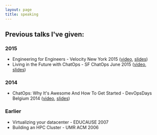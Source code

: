 ```yaml
---
layout: page
title: speaking
---
```


## Previous talks I've given:

### 2015

* Engineering for Engineers - Velocity New York 2015 ([video][devtools_2015_video], [slides][devtools_2015_slides])
* Living in the Future with ChatOps - SF ChatOps June 2015 ([video][chatops_2015_video], [slides][chatops_2015_slides])

### 2014

* ChatOps: Why It's Awesome And How To Get Started - DevOpsDays Belgium 2014 ([video][chatops_2014_video], [slides][chatops_2014_slides])

### Earlier

* Virtualizing your datacenter - EDUCAUSE 2007
* Building an HPC Cluster - UMR ACM 2006

[chatops_2014_video]: https://vimeo.com/113221173
[chatops_2014_slides]: https://speakerdeck.com/esigler/chatops-why-its-awesome-and-how-to-get-started
[chatops_2015_video]: https://www.youtube.com/watch?v=Heo5YtRikds
[chatops_2015_slides]: https://speakerdeck.com/esigler/living-in-the-future-with-chatops
[devtools_2015_video]: https://www.youtube.com/watch?v=XF8yvrCcf8w
[devtools_2015_slides]: https://speakerdeck.com/esigler/engineering-for-engineers
